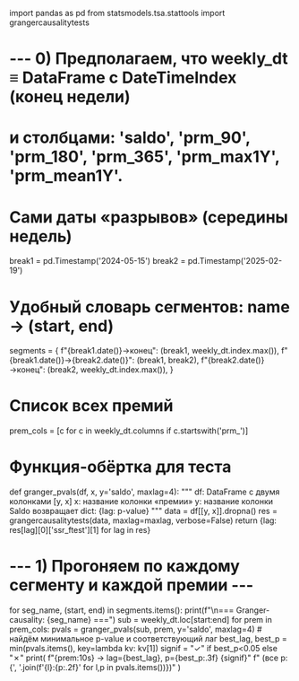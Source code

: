 import pandas as pd
from statsmodels.tsa.stattools import grangercausalitytests

# --- 0) Предполагаем, что weekly_dt ≡ DataFrame с DateTimeIndex (конец недели)
#     и столбцами: 'saldo', 'prm_90', 'prm_180', 'prm_365', 'prm_max1Y', 'prm_mean1Y'.

# Сами даты «разрывов» (середины недель)
break1 = pd.Timestamp('2024-05-15')
break2 = pd.Timestamp('2025-02-19')

# Удобный словарь сегментов: name → (start, end)
segments = {
    f"{break1.date()}→конец":      (break1, weekly_dt.index.max()),
    f"{break1.date()}→{break2.date()}": (break1, break2),
    f"{break2.date()}→конец":      (break2, weekly_dt.index.max()),
}

# Список всех премий
prem_cols = [c for c in weekly_dt.columns if c.startswith('prm_')]

# Функция-обёртка для теста
def granger_pvals(df, x, y='saldo', maxlag=4):
    """
    df: DataFrame с двумя колонками [y, x]
    x: название колонки «премии»
    y: название колонки Saldo
    возвращает dict: {lag: p-value}
    """
    data = df[[y, x]].dropna()
    res = grangercausalitytests(data, maxlag=maxlag, verbose=False)
    return {lag: res[lag][0]['ssr_ftest'][1] for lag in res}

# --- 1) Прогоняем по каждому сегменту и каждой премии ---
for seg_name, (start, end) in segments.items():
    print(f"\n=== Granger-causality: {seg_name} ===")
    sub = weekly_dt.loc[start:end]
    for prem in prem_cols:
        pvals = granger_pvals(sub, prem, y='saldo', maxlag=4)
        # найдём минимальное p-value и соответствующий лаг
        best_lag, best_p = min(pvals.items(), key=lambda kv: kv[1])
        signif = "✓" if best_p<0.05 else "✗"
        print(
            f"{prem:10s} → lag={best_lag}, p={best_p:.3f} {signif}"
            f"   (все p: {', '.join(f'{l}:{p:.2f}' for l,p in pvals.items())})"
        )
